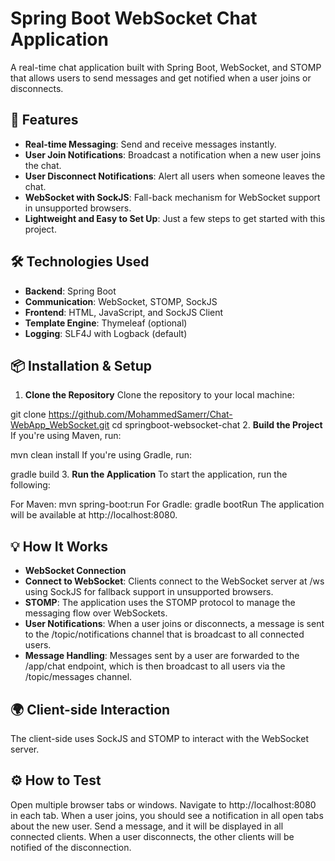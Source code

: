 # Spring Boot WebSocket Chat Application

A real-time chat application built with Spring Boot, WebSocket, and STOMP that allows users to send messages and get notified when a user joins or disconnects.

## 🚀 Features

- **Real-time Messaging**: Send and receive messages instantly.
- **User Join Notifications**: Broadcast a notification when a new user joins the chat.
- **User Disconnect Notifications**: Alert all users when someone leaves the chat.
- **WebSocket with SockJS**: Fall-back mechanism for WebSocket support in unsupported browsers.
- **Lightweight and Easy to Set Up**: Just a few steps to get started with this project.

## 🛠️ Technologies Used
- **Backend**: Spring Boot
- **Communication**: WebSocket, STOMP, SockJS
- **Frontend**: HTML, JavaScript, and SockJS Client
- **Template Engine**: Thymeleaf (optional)
- **Logging**: SLF4J with Logback (default)

## 📦 Installation & Setup

1. **Clone the Repository**
Clone the repository to your local machine:

git clone https://github.com/MohammedSamerr/Chat-WebApp_WebSocket.git
cd springboot-websocket-chat
2. **Build the Project**
If you're using Maven, run:

mvn clean install
If you're using Gradle, run:

gradle build
3. **Run the Application**
To start the application, run the following:

For Maven:
mvn spring-boot:run
For Gradle:
gradle bootRun
The application will be available at http://localhost:8080.

## 💡 How It Works
- **WebSocket Connection**
- **Connect to WebSocket**: Clients connect to the WebSocket server at /ws using SockJS for fallback support in unsupported browsers.
- **STOMP**: The application uses the STOMP protocol to manage the messaging flow over WebSockets.
- **User Notifications**: When a user joins or disconnects, a message is sent to the /topic/notifications channel that is broadcast to all connected users.
- **Message Handling**: Messages sent by a user are forwarded to the /app/chat endpoint, which is then broadcast to all users via the /topic/messages channel.

## 🌍 Client-side Interaction
The client-side uses SockJS and STOMP to interact with the WebSocket server.

## ⚙️ How to Test

Open multiple browser tabs or windows.
Navigate to http://localhost:8080 in each tab.
When a user joins, you should see a notification in all open tabs about the new user.
Send a message, and it will be displayed in all connected clients.
When a user disconnects, the other clients will be notified of the disconnection.
